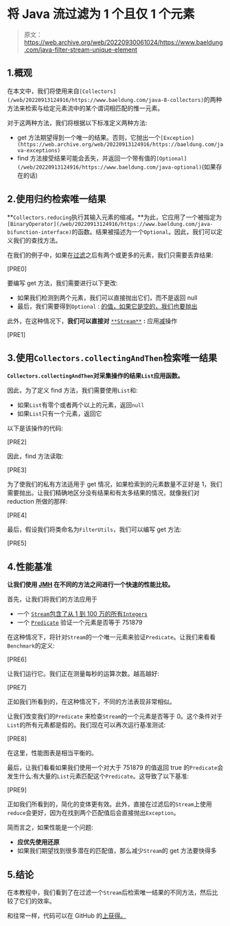 # 将 Java 流过滤为 1 个且仅 1 个元素

> 原文：<https://web.archive.org/web/20220930061024/https://www.baeldung.com/java-filter-stream-unique-element>

## 1.概观

在本文中，我们将使用来自`[Collectors](/web/20220913124916/https://www.baeldung.com/java-8-collectors)`的两种方法来检索与给定元素流中的某个谓词相匹配的惟一元素。

对于这两种方法，我们将根据以下标准定义两种方法:

*   get 方法期望得到一个唯一的结果。否则，它抛出一个`[Exception](https://web.archive.org/web/20220913124916/https://baeldung.com/java-exceptions)`
*   find 方法接受结果可能会丢失，并返回一个带有值的`[Optional](/web/20220913124916/https://www.baeldung.com/java-optional)`(如果存在的话)

## 2.使用归约检索唯一结果

**`Collectors.reducing`执行其输入元素的缩减。**为此，它应用了一个被指定为`[BinaryOperator](/web/20220913124916/https://www.baeldung.com/java-bifunction-interface)`的函数。结果被描述为一个`Optional`。因此，我们可以定义我们的查找方法。

在我们的例子中，如果在[过滤](/web/20220913124916/https://www.baeldung.com/java-stream-filter-lambda)之后有两个或更多的元素，我们只需要丢弃结果:

[PRE0]

要编写 get 方法，我们需要进行以下更改:

*   如果我们检测到两个元素，我们可以直接抛出它们，而不是返回 null
*   最后，我们需要得到`Optional` : [的值，如果它是空的，我们也要抛出](/web/20220913124916/https://www.baeldung.com/java-optional-throw-exception)

此外，在这种情况下，**我们可以直接对** [`**Stream**`](/web/20220913124916/https://www.baeldung.com/java-8-streams) **:** 应用[减](/web/20220913124916/https://www.baeldung.com/java-stream-reduce)操作

[PRE1]

## 3.使用`Collectors.collectingAndThen`检索唯一结果

**`Collectors.collectingAndThen`对采集操作的结果`List`应用函数。**

因此，为了定义 find 方法，我们需要使用`List`和:

*   如果`List`有零个或者两个以上的元素，返回`null`
*   如果`List`只有一个元素，返回它

以下是该操作的代码:

[PRE2]

因此，find 方法读取:

[PRE3]

为了使我们的私有方法适用于 get 情况，如果检索到的元素数量不正好是 1，我们需要抛出。让我们精确地区分没有结果和有太多结果的情况，就像我们对 reduction 所做的那样:

[PRE4]

最后，假设我们将类命名为`FilterUtils`，我们可以编写 get 方法:

[PRE5]

## 4.性能基准

**让我们使用 [JMH](/web/20220913124916/https://www.baeldung.com/java-microbenchmark-harness) 在不同的方法之间进行一个快速的性能比较。**

首先，让我们将我们的方法应用于

*   一个 [`Stream`包含了从 1 到 100 万的所有`Integers`](/web/20220913124916/https://www.baeldung.com/java-intstream-convert)
*   一个 [`Predicate`](/web/20220913124916/https://www.baeldung.com/java-predicate-chain) 验证一个元素是否等于 751879

在这种情况下，将针对`Stream`的一个唯一元素来验证`Predicate`。让我们来看看`Benchmark`的定义:

[PRE6]

让我们运行它。我们正在测量每秒的运算次数。越高越好:

[PRE7]

正如我们所看到的，在这种情况下，不同的方法表现非常相似。

让我们改变我们的`Predicate` 来检查`Stream`的一个元素是否等于 0。这个条件对于`List`的所有元素都是假的。我们现在可以再次运行基准测试:

[PRE8]

在这里，性能图表是相当平衡的。

最后，让我们看看如果我们使用一个对大于 751879 的值返回 true 的`Predicate`会发生什么:有大量的`List`元素匹配这个`Predicate`。这导致了以下基准:

[PRE9]

正如我们所看到的，简化的变体更有效。此外，直接在过滤后的`Stream`上使用`reduce`会更好，因为在找到两个匹配值后会直接抛出`Exception`。

简而言之，如果性能是一个问题:

*   **应优先使用还原**
*   如果我们期望找到很多潜在的匹配值，那么减少`Stream`的 get 方法要快得多

## 5.结论

在本教程中，我们看到了在过滤一个`Stream`后检索唯一结果的不同方法，然后比较了它们的效率。

和往常一样，代码可以在 GitHub 的[上获得。](https://web.archive.org/web/20220913124916/https://github.com/eugenp/tutorials/tree/master/core-java-modules/core-java-streams-4)